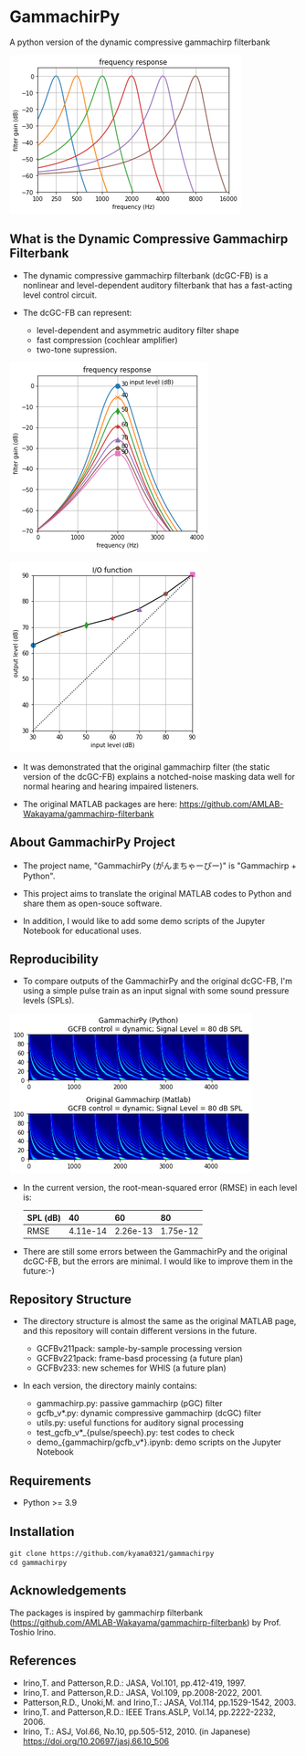 # GammachirPy

A python version of the dynamic compressive gammachirp filterbank

![](./figs/frequency_response.jpg)

## What is the Dynamic Compressive Gammachirp Filterbank

- The dynamic compressive gammachirp filterbank (dcGC-FB) is a nonlinear and level-dependent auditory filterbank that has a fast-acting level control circuit.

- The dcGC-FB can represent:
  - level-dependent and asymmetric auditory filter shape
  - fast compression (cochlear amplifier)
  - two-tone supression.

![](./figs/filter_level_dependency.jpg)

![](./figs/IO_function.jpg)


- It was demonstrated that the original gammachirp filter (the static version of the dcGC-FB) explains a notched-noise masking data well for normal hearing and hearing impaired listeners.
  
- The original MATLAB packages are here: https://github.com/AMLAB-Wakayama/gammachirp-filterbank


## About GammachirPy Project

- The project name, "GammachirPy (がんまちゃーぴー)" is "Gammachirp + Python".

- This project aims to translate the original MATLAB codes to Python and share them as open-souce software.
  
- In addition, I would like to add some demo scripts of the Jupyter Notebook for educational uses.


## Reproducibility

- To compare outputs of the GammachirPy and the original dcGC-FB, I'm using a simple pulse train as an input signal with some sound pressure levels (SPLs).
  
![](./figs/gammachirpy_gammachirp.jpg)


- In the current version, the root-mean-squared error (RMSE) in each level is:

    | SPL (dB) | 40 | 60 | 80 |
    | --- | --- | --- | --- |
    | RMSE    | 4.11e-14 | 2.26e-13 | 1.75e-12 |

- There are still some errors between the GammachirPy and the original dcGC-FB, but the errors are minimal. I would like to improve them in the future:-)


## Repository Structure

- The directory structure is almost the same as the original MATLAB page, and this repository will contain different versions in the future.
  - GCFBv211pack: sample-by-sample processing version
  - GCFBv221pack: frame-basd processing (a future plan)
  - GCFBv233: new schemes for WHIS (a future plan)

- In each version, the directory mainly contains:
  - gammachirp.py: passive gammachirp (pGC) filter
  - gcfb_v*.py: dynamic compressive gammachirp (dcGC) filter
  - utils.py: useful functions for auditory signal processing
  - test_gcfb_v*_{pulse/speech}.py: test codes to check
  - demo_{gammachirp/gcfb_v*}.ipynb: demo scripts on the Jupyter Notebook

## Requirements

- Python >= 3.9

## Installation

    git clone https://github.com/kyama0321/gammachirpy
    cd gammachirpy


## Acknowledgements

The packages is inspired by gammachirp filterbank (https://github.com/AMLAB-Wakayama/gammachirp-filterbank) by Prof. Toshio Irino.

## References

- Irino,T. and Patterson,R.D.: JASA, Vol.101, pp.412-419, 1997.  
- Irino,T. and Patterson,R.D.: JASA, Vol.109, pp.2008-2022, 2001.
- Patterson,R.D., Unoki,M. and Irino,T.: JASA, Vol.114, pp.1529-1542, 2003.
- Irino,T. and Patterson,R.D.: IEEE Trans.ASLP, Vol.14, pp.2222-2232, 2006.
- Irino, T.: ASJ, Vol.66, No.10, pp.505-512, 2010. (in Japanese)
https://doi.org/10.20697/jasj.66.10_506